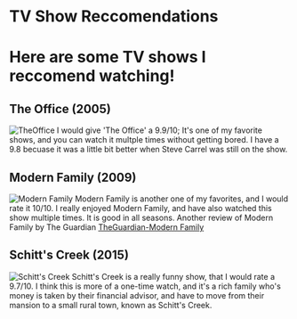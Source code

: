 # TV Show Reccomendations
# Here are some TV shows I reccomend watching!
## The Office (2005)
![TheOffice](https://user-images.githubusercontent.com/114519890/193700517-da0aabeb-4d31-4194-8d30-481eb03c0746.png)
I would give 'The Office' a 9.9/10; It's one of my favorite shows, and you can watch it multple times without getting bored. I have a 9.8 becuase it was a little bit better when Steve Carrel was still on the show.
## Modern Family (2009)
![Modern Family](https://user-images.githubusercontent.com/114519890/193704072-696dfcec-1fa4-484e-a0b0-5193e4dbeadc.png)
Modern Family is another one of my favorites, and I would rate it 10/10. I really enjoyed Modern Family, and have also watched this show multiple times. It is good in all seasons.
Another review of Modern Family by The Guardian [TheGuardian-Modern Family](https://www.theguardian.com/tv-and-radio/2010/oct/02/modern-family-30-rock-glee)
## Schitt's Creek (2015)
![Schitt's Creek](https://user-images.githubusercontent.com/114519890/193705419-bf19c142-c366-42bf-849e-6f15aa47317c.png)
Schitt's Creek is a really funny show, that I would rate a 9.7/10. I think this is more of a one-time watch, and it's a rich family who's money is taken by their financial advisor, and have to move from their mansion to a small rural town, known as Schitt's Creek.  
